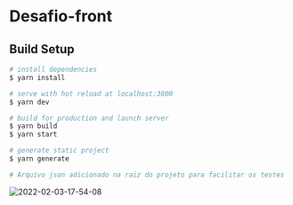 # Desafio-front

## Build Setup

```bash
# install dependencies
$ yarn install

# serve with hot reload at localhost:3000
$ yarn dev

# build for production and launch server
$ yarn build
$ yarn start

# generate static project
$ yarn generate

# Arquivo json adicionado na raiz do projeto para facilitar os testes
```


![2022-02-03-17-54-08](https://user-images.githubusercontent.com/53521650/152427646-b15a0b6a-2347-4eeb-9988-da0798c2f70d.gif)
